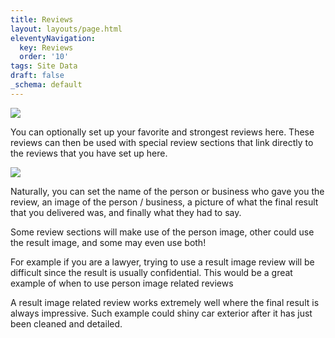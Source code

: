 ```yaml
---
title: Reviews
layout: layouts/page.html
eleventyNavigation:
  key: Reviews
  order: '10'
tags: Site Data
draft: false
_schema: default
---
```

![](/assets/images/uploads/image-38.png)

You can optionally set up your favorite and strongest reviews here. These reviews can then be used with special review sections that link directly to the reviews that you have set up here.

![](/assets/images/uploads/image-39.png)

Naturally, you can set the name of the person or business who gave you the review, an image of the person / business, a picture of what the final result that you delivered was, and finally what they had to say.

Some review sections will make use of the person image, other could use the result image, and some may even use both!

For example if you are a lawyer, trying to use a result image review will be difficult since the result is usually confidential. This would be a great example of when to use person image related reviews

A result image related review works extremely well where the final result is always impressive. Such example could shiny car exterior after it has just been cleaned and detailed.